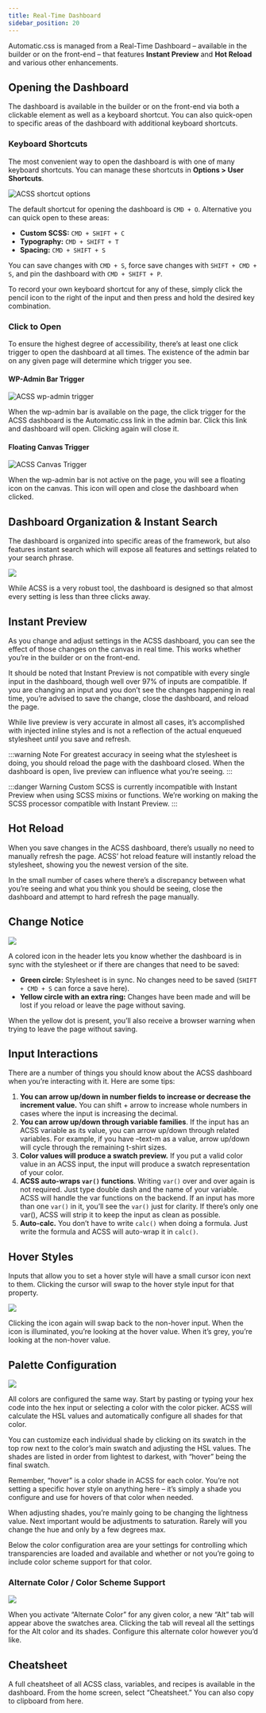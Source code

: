 ```yaml
---
title: Real-Time Dashboard
sidebar_position: 20
---
```


Automatic.css is managed from a Real-Time Dashboard – available in the builder or on the front-end – that features **Instant Preview** and **Hot Reload** and various other enhancements.

## Opening the Dashboard

The dashboard is available in the builder or on the front-end via both a clickable element as well as a keyboard shortcut. You can also quick-open to specific areas of the dashboard with additional keyboard shortcuts.

### Keyboard Shortcuts

The most convenient way to open the dashboard is with one of many keyboard shortcuts. You can manage these shortcuts in **Options > User Shortcuts**.

![ACSS shortcut options](img/acss-shortcut-options.webp)

The default shortcut for opening the dashboard is `CMD + O`. Alternative you can quick open to these areas:

- **Custom SCSS:** `CMD + SHIFT + C`
- **Typography:** `CMD + SHIFT + T`
- **Spacing:** `CMD + SHIFT + S`

You can save changes with `CMD + S`, force save changes with `SHIFT + CMD + S`, and pin the dashboard with `CMD + SHIFT + P`.

To record your own keyboard shortcut for any of these, simply click the pencil icon to the right of the input and then press and hold the desired key combination.

### Click to Open

To ensure the highest degree of accessibility, there’s at least one click trigger to open the dashboard at all times. The existence of the admin bar on any given page will determine which trigger you see.

#### WP-Admin Bar Trigger

![ACSS wp-admin trigger](img/acss-wpadmin-trigger.webp)

When the wp-admin bar is available on the page, the click trigger for the ACSS dashboard is the Automatic.css link in the admin bar. Click this link and dashboard will open. Clicking again will close it.

#### Floating Canvas Trigger

![ACSS Canvas Trigger](img/acss-canvas-trigger.webp)

When the wp-admin bar is not active on the page, you will see a floating icon on the canvas. This icon will open and close the dashboard when clicked.

## Dashboard Organization & Instant Search

The dashboard is organized into specific areas of the framework, but also features instant search which will expose all features and settings related to your search phrase.

![](img/acss-dashboard.webp)

While ACSS is a very robust tool, the dashboard is designed so that almost every setting is less than three clicks away.

## Instant Preview

As you change and adjust settings in the ACSS dashboard, you can see the effect of those changes on the canvas in real time. This works whether you’re in the builder or on the front-end.

It should be noted that Instant Preview is not compatible with every single input in the dashboard, though well over 97% of inputs are compatible. If you are changing an input and you don’t see the changes happening in real time, you’re advised to save the change, close the dashboard, and reload the page.

While live preview is very accurate in almost all cases, it’s accomplished with injected inline styles and is not a reflection of the actual enqueued stylesheet _until_ you save and refresh.

:::warning Note
For greatest accuracy in seeing what the stylesheet is doing, you should reload the page with the dashboard closed. When the dashboard is open, live preview can influence what you’re seeing.
:::

:::danger Warning
Custom SCSS is currently incompatible with Instant Preview when using SCSS mixins or functions. We’re working on making the SCSS processor compatible with Instant Preview.
:::

## Hot Reload

When you save changes in the ACSS dashboard, there’s usually no need to manually refresh the page. ACSS’ hot reload feature will instantly reload the stylesheet, showing you the newest version of the site.

In the small number of cases where there’s a discrepancy between what you’re seeing and what you think you should be seeing, close the dashboard and attempt to hard refresh the page manually.

## Change Notice

![](img/change-notice.webp)

A colored icon in the header lets you know whether the dashboard is in sync with the stylesheet or if there are changes that need to be saved:

- **Green circle:** Stylesheet is in sync. No changes need to be saved (`SHIFT + CMD + S` can force a save here).
- **Yellow circle with an extra ring:** Changes have been made and will be lost if you reload or leave the page without saving.

When the yellow dot is present, you’ll also receive a browser warning when trying to leave the page without saving.

## Input Interactions

There are a number of things you should know about the ACSS dashboard when you’re interacting with it. Here are some tips:

1.  **You can arrow up/down in number fields to increase or decrease the increment value.** You can shift + arrow to increase whole numbers in cases where the input is increasing the decimal.
2.  **You can arrow up/down through variable families**. If the input has an ACSS variable as its value, you can arrow up/down through related variables. For example, if you have –text-m as a value, arrow up/down will cycle through the remaining t-shirt sizes.
3.  **Color values will produce a swatch preview.** If you put a valid color value in an ACSS input, the input will produce a swatch representation of your color.
4.  **ACSS auto-wraps `var()` functions**. Writing `var()` over and over again is not required. Just type double dash and the name of your variable. ACSS will handle the var functions on the backend. If an input has more than one `var()` in it, you’ll see the `var()` just for clarity. If there’s only one var(), ACSS will strip it to keep the input as clean as possible.
5.  **Auto-calc.** You don’t have to write `calc()` when doing a formula. Just write the formula and ACSS will auto-wrap it in `calc()`.

## Hover Styles

Inputs that allow you to set a hover style will have a small cursor icon next to them. Clicking the cursor will swap to the hover style input for that property.

![](img/hover-styles.webp)

Clicking the icon again will swap back to the non-hover input. When the icon is illuminated, you’re looking at the hover value. When it’s grey, you’re looking at the non-hover value.

## Palette Configuration

![](img/palette-configuration.webp)

All colors are configured the same way. Start by pasting or typing your hex code into the hex input or selecting a color with the color picker. ACSS will calculate the HSL values and automatically configure all shades for that color.

You can customize each individual shade by clicking on its swatch in the top row next to the color’s main swatch and adjusting the HSL values. The shades are listed in order from lightest to darkest, with “hover” being the final swatch.

Remember, “hover” is a color shade in ACSS for each color. You’re not setting a specific hover style on anything here – it’s simply a shade you configure and use for hovers of that color when needed.

When adjusting shades, you’re mainly going to be changing the lightness value. Next important would be adjustments to saturation. Rarely will you change the hue and only by a few degrees max.

Below the color configuration area are your settings for controlling which transparencies are loaded and available and whether or not you’re going to include color scheme support for that color.

### Alternate Color / Color Scheme Support

![](img/alternate-color.webp)

When you activate “Alternate Color” for any given color, a new “Alt” tab will appear above the swatches area. Clicking the tab will reveal all the settings for the Alt color and its shades. Configure this alternate color however you’d like.

## Cheatsheet

A full cheatsheet of all ACSS class, variables, and recipes is available in the dashboard. From the home screen, select “Cheatsheet.” You can also copy to clipboard from here.
